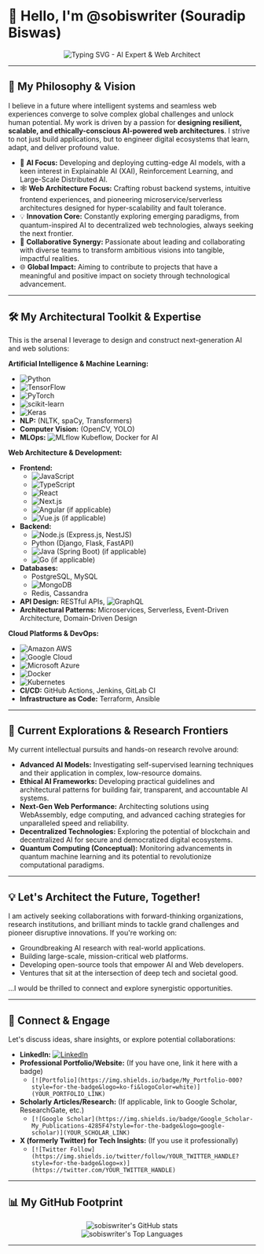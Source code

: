 # 🚀 Hello, I'm @sobiswriter (Souradip Biswas)

<p align="center">
  <img src="https://readme-typing-svg.demolab.com?font=Fira+Code&weight=600&size=26&pause=1000&color=00A9F4&center=true&vCenter=true&multiline=true&width=600&height=120&lines=Architecting+Intelligent+Digital+Ecosystems;Pioneering+AI-Driven+Web+Solutions;Innovator+in+Scalable+%26+Resilient+Systems" alt="Typing SVG - AI Expert & Web Architect" />
  </p>

---

## 🌌 My Philosophy & Vision

I believe in a future where intelligent systems and seamless web experiences converge to solve complex global challenges and unlock human potential. My work is driven by a passion for **designing resilient, scalable, and ethically-conscious AI-powered web architectures**. I strive to not just build applications, but to engineer digital ecosystems that learn, adapt, and deliver profound value.

* 🧠 **AI Focus:** Developing and deploying cutting-edge AI models, with a keen interest in Explainable AI (XAI), Reinforcement Learning, and Large-Scale Distributed AI.
* 🕸️ **Web Architecture Focus:** Crafting robust backend systems, intuitive frontend experiences, and pioneering microservice/serverless architectures designed for hyper-scalability and fault tolerance.
* 💡 **Innovation Core:** Constantly exploring emerging paradigms, from quantum-inspired AI to decentralized web technologies, always seeking the next frontier.
* 🤝 **Collaborative Synergy:** Passionate about leading and collaborating with diverse teams to transform ambitious visions into tangible, impactful realities.
* 🌐 **Global Impact:** Aiming to contribute to projects that have a meaningful and positive impact on society through technological advancement.

---

## 🛠️ My Architectural Toolkit & Expertise

This is the arsenal I leverage to design and construct next-generation AI and web solutions:

**Artificial Intelligence & Machine Learning:**
* ![Python](https://img.shields.io/badge/Python-3776AB?style=for-the-badge&logo=python&logoColor=white)
* ![TensorFlow](https://img.shields.io/badge/TensorFlow-%23FF6F00.svg?style=for-the-badge&logo=TensorFlow&logoColor=white)
* ![PyTorch](https://img.shields.io/badge/PyTorch-%23EE4C2C.svg?style=for-the-badge&logo=PyTorch&logoColor=white)
* ![scikit-learn](https://img.shields.io/badge/scikit--learn-%23F7931E.svg?style=for-the-badge&logo=scikit-learn&logoColor=white)
* ![Keras](https://img.shields.io/badge/Keras-%23D00000.svg?style=for-the-badge&logo=Keras&logoColor=white)
* **NLP:** (NLTK, spaCy, Transformers)
* **Computer Vision:** (OpenCV, YOLO)
* **MLOps:** ![MLflow](https://img.shields.io/badge/MLflow-%230194E2.svg?style=for-the-badge&logo=mlflow&logoColor=white) Kubeflow, Docker for AI

**Web Architecture & Development:**
* **Frontend:**
    * ![JavaScript](https://img.shields.io/badge/JavaScript-F7DF1E?style=for-the-badge&logo=javascript&logoColor=black)
    * ![TypeScript](https://img.shields.io/badge/TypeScript-007ACC?style=for-the-badge&logo=typescript&logoColor=white)
    * ![React](https://img.shields.io/badge/React-20232A?style=for-the-badge&logo=react&logoColor=61DAFB)
    * ![Next.js](https://img.shields.io/badge/Next-black?style=for-the-badge&logo=next.js&logoColor=white)
    * ![Angular](https://img.shields.io/badge/Angular-DD0031?style=for-the-badge&logo=angular&logoColor=white) (if applicable)
    * ![Vue.js](https://img.shields.io/badge/Vue.js-35495E?style=for-the-badge&logo=vuedotjs&logoColor=4FC08D) (if applicable)
* **Backend:**
    * ![Node.js](https://img.shields.io/badge/Node.js-43853D?style=for-the-badge&logo=node.js&logoColor=white) (Express.js, NestJS)
    * Python (Django, Flask, FastAPI)
    * ![Java](https://img.shields.io/badge/Java-ED8B00?style=for-the-badge&logo=openjdk&logoColor=white) (Spring Boot) (if applicable)
    * ![Go](https://img.shields.io/badge/Go-00ADD8?style=for-the-badge&logo=go&logoColor=white) (if applicable)
* **Databases:**
    * PostgreSQL, MySQL
    * ![MongoDB](https://img.shields.io/badge/MongoDB-%234ea94b.svg?style=for-the-badge&logo=mongodb&logoColor=white)
    * Redis, Cassandra
* **API Design:** RESTful APIs, ![GraphQL](https://img.shields.io/badge/-GraphQL-E10098?style=for-the-badge&logo=graphql&logoColor=white)
* **Architectural Patterns:** Microservices, Serverless, Event-Driven Architecture, Domain-Driven Design

**Cloud Platforms & DevOps:**
* ![Amazon AWS](https://img.shields.io/badge/Amazon_AWS-232F3E?style=for-the-badge&logo=amazon-aws&logoColor=white)
* ![Google Cloud](https://img.shields.io/badge/Google_Cloud-4285F4?style=for-the-badge&logo=google-cloud&logoColor=white)
* ![Microsoft Azure](https://img.shields.io/badge/Microsoft_Azure-0089D6?style=for-the-badge&logo=microsoft-azure&logoColor=white)
* ![Docker](https://img.shields.io/badge/Docker-2CA5E0?style=for-the-badge&logo=docker&logoColor=white)
* ![Kubernetes](https://img.shields.io/badge/Kubernetes-326CE5?style=for-the-badge&logo=kubernetes&logoColor=white)
* **CI/CD:** GitHub Actions, Jenkins, GitLab CI
* **Infrastructure as Code:** Terraform, Ansible

---

## 🔬 Current Explorations & Research Frontiers

My current intellectual pursuits and hands-on research revolve around:

* **Advanced AI Models:** Investigating self-supervised learning techniques and their application in complex, low-resource domains.
* **Ethical AI Frameworks:** Developing practical guidelines and architectural patterns for building fair, transparent, and accountable AI systems.
* **Next-Gen Web Performance:** Architecting solutions using WebAssembly, edge computing, and advanced caching strategies for unparalleled speed and reliability.
* **Decentralized Technologies:** Exploring the potential of blockchain and decentralized AI for secure and democratized digital ecosystems.
* **Quantum Computing (Conceptual):** Monitoring advancements in quantum machine learning and its potential to revolutionize computational paradigms.

---

## 💡 Let's Architect the Future, Together!

I am actively seeking collaborations with forward-thinking organizations, research institutions, and brilliant minds to tackle grand challenges and pioneer disruptive innovations. If you're working on:

* Groundbreaking AI research with real-world applications.
* Building large-scale, mission-critical web platforms.
* Developing open-source tools that empower AI and Web developers.
* Ventures that sit at the intersection of deep tech and societal good.

...I would be thrilled to connect and explore synergistic opportunities.

---

## 🔗 Connect & Engage

Let's discuss ideas, share insights, or explore potential collaborations:

* **LinkedIn:** [![LinkedIn](https://img.shields.io/badge/LinkedIn-Connect-blue?style=for-the-badge&logo=linkedin&logoColor=white)](https://www.linkedin.com/in/souradip-biswas-660248289/)
* **Professional Portfolio/Website:** (If you have one, link it here with a badge)
    * `[![Portfolio](https://img.shields.io/badge/My_Portfolio-000?style=for-the-badge&logo=ko-fi&logoColor=white)](YOUR_PORTFOLIO_LINK)`
* **Scholarly Articles/Research:** (If applicable, link to Google Scholar, ResearchGate, etc.)
    * `[![Google Scholar](https://img.shields.io/badge/Google_Scholar-My_Publications-4285F4?style=for-the-badge&logo=google-scholar)](YOUR_SCHOLAR_LINK)`
* **X (formerly Twitter) for Tech Insights:** (If you use it professionally)
    * `[![Twitter Follow](https://img.shields.io/twitter/follow/YOUR_TWITTER_HANDLE?style=for-the-badge&logo=x)](https://twitter.com/YOUR_TWITTER_HANDLE)`

---
## 📊 My GitHub Footprint

<p align="center">
  <img src="https://github-readme-stats.vercel.app/api?username=sobiswriter&show_icons=true&theme=merko&hide_border=true&count_private=true&rank_icon=github" alt="sobiswriter's GitHub stats" />
  <br/>
  <img src="https://github-readme-stats.vercel.app/api/top-langs/?username=sobiswriter&layout=compact&theme=merko&hide_border=true&langs_count=10" alt="sobiswriter's Top Languages" />
  <br/>
  </p>

---
